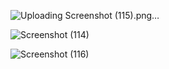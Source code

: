 
![Uploading Screenshot (115).png…]()

![Screenshot (114)](https://github.com/user-attachments/assets/0165392d-7860-492a-8f88-5e2ad751e050)

![Screenshot (116)](https://github.com/user-attachments/assets/c9f2e328-c4aa-4bb2-ae6b-f0cbe75ed342)
